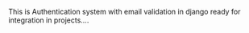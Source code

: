 This is Authentication system with email validation in django ready for integration in projects....

